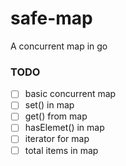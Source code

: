 # safe-map
A concurrent map in go

### TODO

- [ ] basic concurrent map
- [ ] set() in map 
- [ ] get() from map
- [ ] hasElemet() in map
- [ ] iterator for map 
- [ ] total items in map
